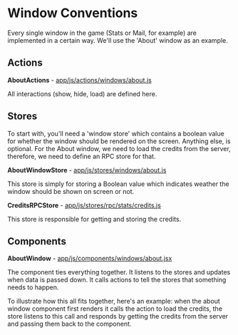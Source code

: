 # Window Conventions

Every single window in the game (Stats or Mail, for example) are implemented in a certain way. We'll use the 'About' window as an example.

## Actions

**AboutActions** - [app/js/actions/windows/about.js](https://github.com/plainblack/Lacuna-Web-Client/blob/master/app/js/actions/windows/about.js)

All interactions (show, hide, load) are defined here.

## Stores

To start with, you'll need a 'window store' which contains a boolean value for whether the window should be rendered on the screen. Anything else, is optional. For the About window, we need to load the credits from the server, therefore, we need to define an RPC store for that.

**AboutWindowStore** - [app/js/stores/windows/about.js](https://github.com/plainblack/Lacuna-Web-Client/blob/master/app/js/stores/windows/about.js)

This store is simply for storing a Boolean value which indicates weather the window should be shown on screen or not.

**CreditsRPCStore** - [app/js/stores/rpc/stats/credits.js](https://github.com/plainblack/Lacuna-Web-Client/blob/master/app/js/stores/rpc/stats/credits.js)

This store is responsible for getting and storing the credits.

## Components

**AboutWindow** - [app/js/components/windows/about.jsx](https://github.com/plainblack/Lacuna-Web-Client/blob/master/app/js/components/windows/about.jsx)

The component ties everything together. It listens to the stores and updates when data is passed down. It calls actions to tell the stores that something needs to happen.

To illustrate how this all fits together, here's an example: when the about window component first renders it calls the action to load the credits, the store listens to this call and responds by getting the credits from the server and passing them back to the component.
